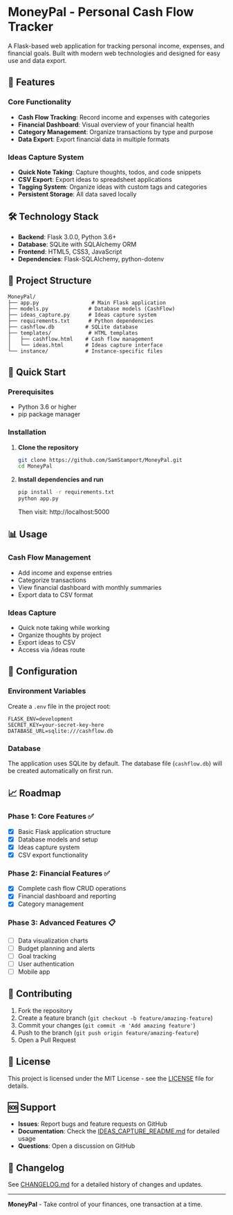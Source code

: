 # MoneyPal - Personal Cash Flow Tracker

A Flask-based web application for tracking personal income, expenses, and financial goals. Built with modern web technologies and designed for easy use and data export.

## 🚀 Features

### Core Functionality
- **Cash Flow Tracking**: Record income and expenses with categories
- **Financial Dashboard**: Visual overview of your financial health
- **Category Management**: Organize transactions by type and purpose
- **Data Export**: Export financial data in multiple formats

### Ideas Capture System
- **Quick Note Taking**: Capture thoughts, todos, and code snippets
- **CSV Export**: Export ideas to spreadsheet applications
- **Tagging System**: Organize ideas with custom tags and categories
- **Persistent Storage**: All data saved locally

## 🛠️ Technology Stack

- **Backend**: Flask 3.0.0, Python 3.6+
- **Database**: SQLite with SQLAlchemy ORM
- **Frontend**: HTML5, CSS3, JavaScript
- **Dependencies**: Flask-SQLAlchemy, python-dotenv

## 📁 Project Structure

```
MoneyPal/
├── app.py                 # Main Flask application
├── models.py             # Database models (CashFlow)
├── ideas_capture.py      # Ideas capture system
├── requirements.txt      # Python dependencies
├── cashflow.db          # SQLite database
├── templates/            # HTML templates
│   ├── cashflow.html    # Cash flow management
│   └── ideas.html       # Ideas capture interface
└── instance/            # Instance-specific files
```

## 🚀 Quick Start

### Prerequisites
- Python 3.6 or higher
- pip package manager

### Installation

1. **Clone the repository**
   ```bash
   git clone https://github.com/SamStamport/MoneyPal.git
   cd MoneyPal
   ```

2. **Install dependencies and run**
   ```bash
   pip install -r requirements.txt
   python app.py
   ```
   Then visit: http://localhost:5000

## 📊 Usage

### Cash Flow Management
- Add income and expense entries
- Categorize transactions
- View financial dashboard with monthly summaries
- Export data to CSV format

### Ideas Capture
- Quick note taking while working
- Organize thoughts by project
- Export ideas to CSV
- Access via /ideas route

## 🔧 Configuration

### Environment Variables
Create a `.env` file in the project root:
```env
FLASK_ENV=development
SECRET_KEY=your-secret-key-here
DATABASE_URL=sqlite:///cashflow.db
```

### Database
The application uses SQLite by default. The database file (`cashflow.db`) will be created automatically on first run.

## 📈 Roadmap

### Phase 1: Core Features ✅
- [x] Basic Flask application structure
- [x] Database models and setup
- [x] Ideas capture system
- [x] CSV export functionality

### Phase 2: Financial Features ✅
- [x] Complete cash flow CRUD operations
- [x] Financial dashboard and reporting
- [x] Category management

### Phase 3: Advanced Features 📋
- [ ] Data visualization charts
- [ ] Budget planning and alerts
- [ ] Goal tracking
- [ ] User authentication
- [ ] Mobile app

## 🤝 Contributing

1. Fork the repository
2. Create a feature branch (`git checkout -b feature/amazing-feature`)
3. Commit your changes (`git commit -m 'Add amazing feature'`)
4. Push to the branch (`git push origin feature/amazing-feature`)
5. Open a Pull Request

## 📝 License

This project is licensed under the MIT License - see the [LICENSE](LICENSE) file for details.

## 🆘 Support

- **Issues**: Report bugs and feature requests on GitHub
- **Documentation**: Check the [IDEAS_CAPTURE_README.md](IDEAS_CAPTURE_README.md) for detailed usage
- **Questions**: Open a discussion on GitHub

## 🔄 Changelog

See [CHANGELOG.md](CHANGELOG.md) for a detailed history of changes and updates.

---

**MoneyPal** - Take control of your finances, one transaction at a time.
